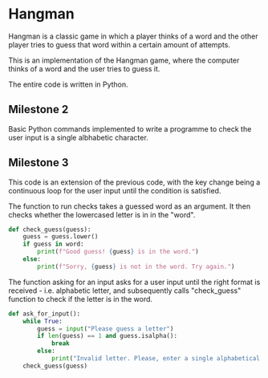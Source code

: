 # Hangman
Hangman is a classic game in which a player thinks of a word and the other player tries to guess that word within a certain amount of attempts.

This is an implementation of the Hangman game, where the computer thinks of a word and the user tries to guess it. 

The entire code is written in Python.

## Milestone 2
Basic Python commands implemented to write a programme to check the user input is a single albhabetic character.


## Milestone 3
This code is an extension of the previous code, with the key change being a continuous loop for the user input until the condition is satisfied.

The function to run checks takes a guessed word as an argument. It then checks whether the lowercased letter is in in the "word". 

```python
def check_guess(guess):
    guess = guess.lower()
    if guess in word:
        print(f"Good guess! {guess} is in the word.")
    else:
        print(f"Sorry, {guess} is not in the word. Try again.")
```

The function asking for an input asks for a user input until the right format is received - i.e. alphabetic letter, and subsequently calls "check_guess" function to check if the letter is in the word.

```python
def ask_for_input():
    while True:
        guess = input("Please guess a letter")
        if len(guess) == 1 and guess.isalpha():
            break
        else:
            print("Invalid letter. Please, enter a single alphabetical character.")
    check_guess(guess)
```

